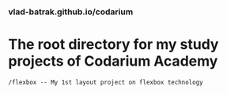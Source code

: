 ### vlad-batrak.github.io/codarium

# The root directory for my study projects of Codarium Academy


    /flexbox -- My 1st layout project on flexbox technology